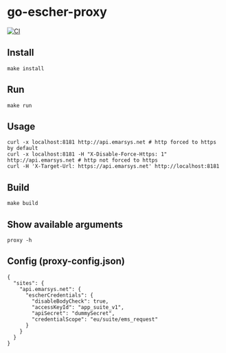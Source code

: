 # go-escher-proxy

[![CI](https://github.com/zerosuxx/go-escher-proxy/workflows/CI/badge.svg)](https://github.com/zerosuxx/go-escher-proxy/actions?query=workflow%3ACI)

## Install
```
make install
```

## Run
```
make run
```

## Usage
```
curl -x localhost:8181 http://api.emarsys.net # http forced to https by default
curl -x localhost:8181 -H "X-Disable-Force-Https: 1" http://api.emarsys.net # http not forced to https
curl -H 'X-Target-Url: https://api.emarsys.net' http://localhost:8181
```

## Build
```
make build
```

## Show available arguments
```
proxy -h
```

## Config (proxy-config.json)
```
{
  "sites": {
    "api.emarsys.net": {
      "escherCredentials": {
        "disableBodyCheck": true,
        "accessKeyId": "app_suite_v1",
        "apiSecret": "dummySecret",
        "credentialScope": "eu/suite/ems_request"
      }
    }
  }
}
```
